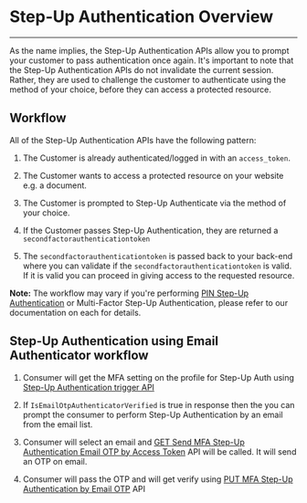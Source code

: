 # Step-Up Authentication Overview

---

As the name implies, the Step-Up Authentication APIs allow you to prompt your customer to pass authentication once again. It's important to note that the Step-Up Authentication APIs do not invalidate the current session. Rather, they are used to challenge the customer to authenticate using the method of your choice, before they can access a protected resource.

## Workflow

All of the Step-Up Authentication APIs have the following pattern:

1. The Customer is already authenticated/logged in with an `access_token`.

2. The Customer wants to access a protected resource on your website e.g. a document.

3. The Customer is prompted to Step-Up Authenticate via the method of your choice.

4. If the Customer passes Step-Up Authentication, they are returned a `secondfactorauthenticationtoken`

5. The `secondfactorauthenticationtoken` is passed back to your back-end where you can validate if the `secondfactorauthenticationtoken` is valid. If it is valid you can proceed in giving access to the requested resource.

**Note:** The workflow may vary if you're performing [PIN Step-Up Authentication](/api/v2/customer-identity-api/step-up-authentication/pin/overview/) or Multi-Factor Step-Up Authentication, please refer to our documentation on each for details.

## Step-Up Authentication using Email Authenticator workflow

1. Consumer will get the MFA setting on the profile for Step-Up Auth using [Step-Up Authentication trigger API](/api/v2/customer-identity-api/step-up-authentication/mfa/step-up-auth-trigger/)

2. If `IsEmailOtpAuthenticatorVerified` is true in response then the you can prompt the consumer to perform Step-Up Authentication by an email from the email list.

3. Consumer will select an email and [GET Send MFA Step-Up Authentication Email OTP by Access Token](/api/v2/customer-identity-api/step-up-authentication/mfa/send-mfa-step-up-auth-email-otp-by-access-token/) API will be called. It will send an OTP on email.

4. Consumer will pass the OTP and will get verify using [PUT MFA Step-Up Authentication by Email OTP](/api/v2/customer-identity-api/step-up-authentication/mfa/mfa-step-up-authentication-by-email-otp/) API

